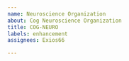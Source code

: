 ```yaml
---
name: Neuroscience Organization
about: Cog Neuroscience Organization
title: COG-NEURO
labels: enhancement
assignees: Exios66

---
```



